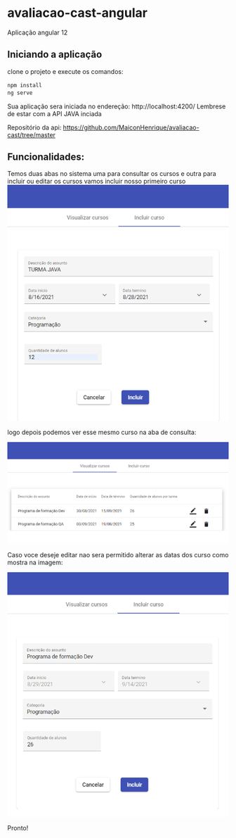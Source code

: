 # avaliacao-cast-angular

Aplicação angular 12

## Iniciando a aplicação

clone o projeto e execute os comandos:

```sh
npm install
ng serve
```
Sua aplicação sera iniciada no endereção: http://localhost:4200/
Lembrese de estar com a API JAVA inciada

Repositório da api: https://github.com/MaiconHenrique/avaliacao-cast/tree/master

## Funcionalidades:
Temos duas abas no sistema uma para consultar os cursos e outra para incluir ou editar os cursos
vamos incluir nosso primeiro curso
![Alt text](/src/app/shared/img/Salvar.PNG?raw=true "Aqui vc pode incluir um curso")

logo depois podemos ver esse mesmo curso na aba de consulta:

![Alt text](/src/app/shared/img/home.PNG?raw=true "Aqui podemos editar ou excluir um curso")

Caso voce deseje editar nao sera permitido alterar as datas dos curso como mostra na imagem:

![Alt text](/src/app/shared/img/Editar.PNG?raw=true "Aqui podemos editar um curso")

Pronto!
